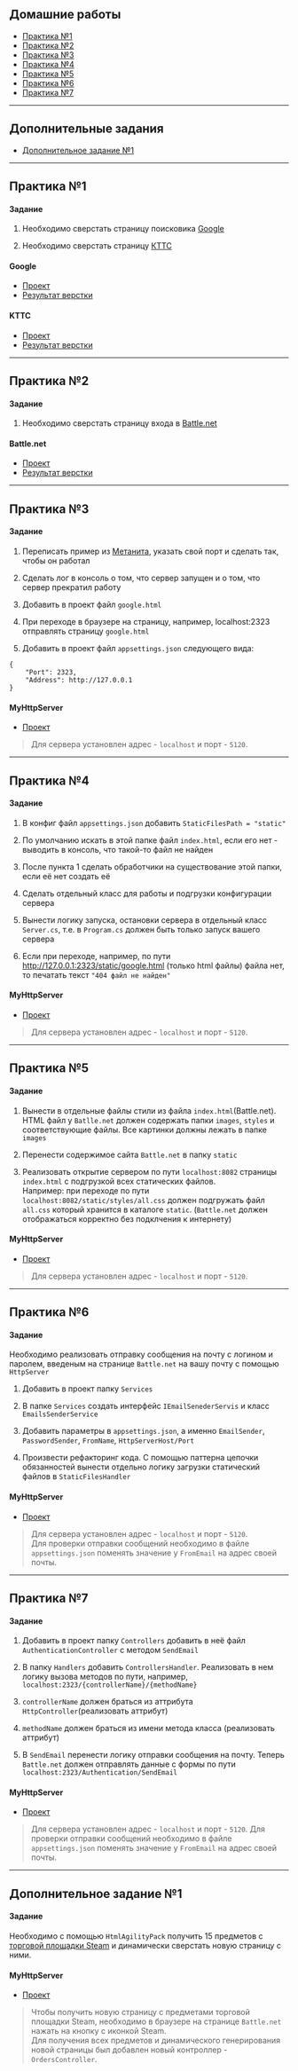 
## Домашние работы

- [Практика №1](#практика-1)
- [Практика №2](#практика-2)
- [Практика №3](#практика-3)
- [Практика №4](#практика-4)
- [Практика №5](#практика-5)
- [Практика №6](#практика-6)
- [Практика №7](#практика-7)

---

## Дополнительные задания

- [Дополнительное задание №1]()

---

## Практика №1

#### Задание

1) Необходимо сверстать страницу поиcковика [Google](https://www.google.com/)

2) Необходимо сверстать страницу [КТТС](https://kttc.ru/wot/ru/)

#### Google

- [Проект](https://github.com/2Jinx/www/tree/main/homework_1/Google "Проект")  
- [Результат верстки](https://2Jinx.github.io/www/homework_1/Google/ "Результат верстки")

#### KTTC

- [Проект](https://github.com/2Jinx/www/tree/main/homework_1/kttc "Проект")  
- [Результат верстки](https://2Jinx.github.io/www/homework_1/kttc/ "Результат верстки")

---

## Практика №2

#### Задание

1) Необходимо сверстать страницу входа в [Battle.net](https://eu.account.battle.net/login/ru/)

#### Battle.net

- [Проект](https://github.com/2Jinx/www/tree/main/homework_2/Battle.net "Проект")  
- [Результат верстки](https://2Jinx.github.io/www/homework_2/Battle.net/ "Результат верстки")

---

## Практика №3

#### Задание

1) Переписать пример из [Метанита](https://metanit.com/sharp/net/7.1.php), указать свой порт и сделать так, чтобы он работал

2) Сделать лог в консоль о том, что сервер запущен и о том, что сервер прекратил работу

3) Добавить в проект файл `google.html`

4) При переходе в браузере на страницу, например, localhost:2323 отправлять страницу `google.html`

5) Добавить в проект файл `appsettings.json` следующего вида:
```
{
    "Port": 2323,
    "Address": http://127.0.0.1
}
```

#### MyHttpServer

- [Проект](https://github.com/2Jinx/www/tree/main/homework_3/MyHttpServer "Проект")  

> Для сервера установлен адрес - `localhost` и порт - `5120`.

---

## Практика №4

#### Задание

1) В конфиг файл `appsettings.json` добавить `StaticFilesPath = "static"`

2) По умолчанию искать в этой папке файл `index.html`, если его нет - выводить в консоль, что такой-то файл не найден

3) После пункта 1 сделать обработчики на существование этой папки, если её нет создать её

4) Сделать отдельный класс для работы и подгрузки конфигурации сервера

5) Вынести логику запуска, остановки сервера в отдельный класс `Server.cs`, т.е. в `Program.cs` должен быть только запуск вашего сервера

6) Если при переходе, например, по пути http://127.0.0.1:2323/static/google.html (только html файлы) файла нет, то печатать текст `"404 файл не найден"`

#### MyHttpServer

- [Проект](https://github.com/2Jinx/www/tree/main/homework_4/MyHttpServer "Проект") 

> Для сервера установлен адрес - `localhost` и порт - `5120`.

---

## Практика №5

#### Задание

1) Вынести в отдельные файлы стили из файла `index.html`(Battle.net).  HTML файл у `Batlle.net` должен содержать папки `images`, `styles` и соответствующие файлы. Все картинки должны лежать в папке `images`

2) Перенести содержимое сайта `Battle.net` в папку `static`

3) Реализовать открытие сервером по пути `localhost:8082` страницы `index.html` с подгрузкой всех статических файлов.    
Например: при переходе по пути `localhost:8082/static/styles/all.css` должен подгружать файл `all.css` который хранится в каталоге `static`. (`Battle.net` должен отображаться корректно без подклчения к интернету)

#### MyHttpServer

- [Проект](https://github.com/2Jinx/www/tree/main/homework_5/MyHttpServer "Проект") 

> Для сервера установлен адрес - `localhost` и порт - `5120`.

---

## Практика №6 

#### Задание

Необходимо реализовать отправку сообщения  на почту с логином и паролем, введеным на странице `Battle.net` на вашу почту с помощью `HttpServer`
 
1) Добавить в проект папку `Services`

2) В папке `Services` создать интерфейс `IEmailSenederServis` и класс `EmailsSenderService`

3) Добавить параметры в `appsettings.json`, а именно `EmailSender`, `PasswordSender`, `FromName`, `HttpServerHost/Port`

4) Произвести рефакторинг кода. С помощью паттерна цепочки обязанностей вынести отдельно логику загрузки статический файлов в `StaticFilesHandler`

#### MyHttpServer

- [Проект](https://github.com/2Jinx/www/tree/main/homework_6/MyHttpServer "Проект")

> Для сервера установлен адрес - `localhost` и порт - `5120`.  
> Для проверки отправки сообщений необходимо в файле `appsettings.json` поменять значение у `FromEmail` на адрес своей почты.

---

## Практика №7

#### Задание

1) Добавить в проект папку `Controllers` добавить в неё файл `AuthenticationController` с методом `SendEmail`

2) В папку `Handlers` добавить `ControllersHandler`. Реализовать в нем логику вызова методов по пути, например, `localhost:2323/{controllerName}/{methodName}`

3) `controllerName` должен браться из аттрибута `HttpController`(реализовать аттрибут)

4) `methodName` должен браться из имени метода класса (реализовать аттрибут)

5) В `SendEmail` перенести логику отправки сообщения на почту. Теперь `Battle.net` должен отправлять данные с формы по пути `localhost:2323/Authentication/SendEmail`

#### MyHttpServer

- [Проект](https://github.com/2Jinx/www/tree/main/homework_7/MyHttpServer "Проект")

> Для сервера установлен адрес - `localhost` и порт - `5120`. 
> Для проверки отправки сообщений необходимо в файле `appsettings.json` поменять значение у `FromEmail` на адрес своей почты.

---

## Дополнительное задание №1

#### Задание 

Необходимо с помощью `HtmlAgilityPack` получить 15 предметов с [торговой площадки Steam](https://steamcommunity.com/market/) и динамически сверстать новую страницу с ними.

#### MyHttpServer

- [Проект](https://github.com/2Jinx/www/tree/main/steam_task/MyHttpServer "Проект")

> Чтобы получить новую страницу с предметами торговой площадки Steam, необходимо в браузере на странице `Battle.net` нажать на кнопку с иконкой Steam.   
> Для получения всех предметов и динамического генерирования новой страницы был добавлен новый контроллер - `OrdersController`.
